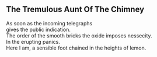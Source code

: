 The Tremulous Aunt Of The Chimney
---------------------------------
As soon as the incoming telegraphs  
gives the public indication.  
The order of the smooth bricks the oxide imposes nessecity.  
In the erupting panics.  
Here I am, a sensible foot chained in the heights of lemon.  

